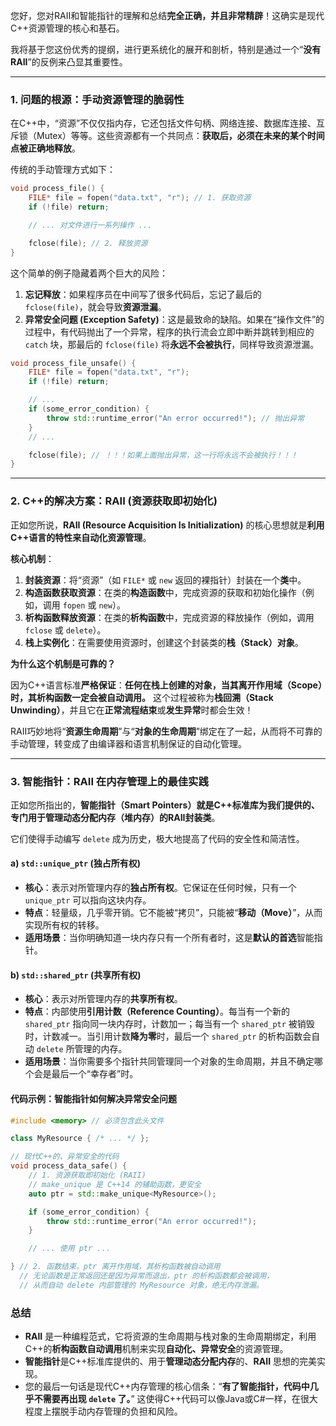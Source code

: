 您好，您对RAII和智能指针的理解和总结**完全正确，并且非常精辟**！这确实是现代C++资源管理的核心和基石。

我将基于您这份优秀的提纲，进行更系统化的展开和剖析，特别是通过一个“**没有RAII**”的反例来凸显其重要性。

-----

### 1\. 问题的根源：手动资源管理的脆弱性

在C++中，“资源”不仅仅指内存，它还包括文件句柄、网络连接、数据库连接、互斥锁（Mutex）等等。这些资源都有一个共同点：**获取后，必须在未来的某个时间点被正确地释放**。

传统的手动管理方式如下：

```cpp
void process_file() {
    FILE* file = fopen("data.txt", "r"); // 1. 获取资源
    if (!file) return;

    // ... 对文件进行一系列操作 ...

    fclose(file); // 2. 释放资源
}
```

这个简单的例子隐藏着两个巨大的风险：

1.  **忘记释放**：如果程序员在中间写了很多代码后，忘记了最后的 `fclose(file)`，就会导致**资源泄漏**。
2.  **异常安全问题 (Exception Safety)**：这是最致命的缺陷。如果在“操作文件”的过程中，有代码抛出了一个异常，程序的执行流会立即中断并跳转到相应的 `catch` 块，那最后的 `fclose(file)` 将**永远不会被执行**，同样导致资源泄漏。

<!-- end list -->

```cpp
void process_file_unsafe() {
    FILE* file = fopen("data.txt", "r");
    if (!file) return;

    // ... 
    if (some_error_condition) {
        throw std::runtime_error("An error occurred!"); // 抛出异常
    }
    // ...

    fclose(file); // ！！！如果上面抛出异常，这一行将永远不会被执行！！！
}
```

-----

### 2\. C++的解决方案：RAII (资源获取即初始化)

正如您所说，**RAII (Resource Acquisition Is Initialization)** 的核心思想就是**利用C++语言的特性来自动化资源管理**。

**核心机制**：

1.  **封装资源**：将“资源”（如 `FILE*` 或 `new` 返回的裸指针）封装在一个**类**中。
2.  **构造函数获取资源**：在类的**构造函数**中，完成资源的获取和初始化操作（例如，调用 `fopen` 或 `new`）。
3.  **析构函数释放资源**：在类的**析构函数**中，完成资源的释放操作（例如，调用 `fclose` 或 `delete`）。
4.  **栈上实例化**：在需要使用资源时，创建这个封装类的**栈（Stack）对象**。

**为什么这个机制是可靠的？**

因为C++语言标准**严格保证**：**任何在栈上创建的对象，当其离开作用域（Scope）时，其析构函数一定会被自动调用。** 这个过程被称为**栈回溯（Stack Unwinding）**，并且它在**正常流程结束**或**发生异常**时都会生效！

RAII巧妙地将“**资源生命周期**”与“**对象的生命周期**”绑定在了一起，从而将不可靠的手动管理，转变成了由编译器和语言机制保证的自动化管理。

-----

### 3\. 智能指针：RAII 在内存管理上的最佳实践

正如您所指出的，**智能指针（Smart Pointers）就是C++标准库为我们提供的、专门用于管理动态分配内存（堆内存）的RAII封装类**。

它们使得手动编写 `delete` 成为历史，极大地提高了代码的安全性和简洁性。

#### a) `std::unique_ptr` (独占所有权)

  * **核心**：表示对所管理内存的**独占所有权**。它保证在任何时候，只有一个 `unique_ptr` 可以指向这块内存。
  * **特点**：轻量级，几乎零开销。它不能被“拷贝”，只能被“**移动（Move）**”，从而实现所有权的转移。
  * **适用场景**：当你明确知道一块内存只有一个所有者时，这是**默认的首选**智能指针。

#### b) `std::shared_ptr` (共享所有权)

  * **核心**：表示对所管理内存的**共享所有权**。
  * **特点**：内部使用**引用计数（Reference Counting）**。每当有一个新的 `shared_ptr` 指向同一块内存时，计数加一；每当有一个 `shared_ptr` 被销毁时，计数减一。当引用计数**降为零**时，最后一个 `shared_ptr` 的析构函数会自动 `delete` 所管理的内存。
  * **适用场景**：当你需要多个指针共同管理同一个对象的生命周期，并且不确定哪个会是最后一个“幸存者”时。

#### 代码示例：智能指针如何解决异常安全问题

```cpp
#include <memory> // 必须包含此头文件

class MyResource { /* ... */ };

// 现代C++的、异常安全的代码
void process_data_safe() {
    // 1. 资源获取即初始化 (RAII)
    // make_unique 是 C++14 的辅助函数，更安全
    auto ptr = std::make_unique<MyResource>(); 

    if (some_error_condition) {
        throw std::runtime_error("An error occurred!");
    }

    // ... 使用 ptr ...

} // 2. 函数结束，ptr 离开作用域，其析构函数被自动调用
  // 无论函数是正常返回还是因为异常而退出，ptr 的析构函数都会被调用，
  // 从而自动 delete 内部管理的 MyResource 对象，绝无内存泄漏。
```

### 总结

  * **RAII** 是一种编程范式，它将资源的生命周期与栈对象的生命周期绑定，利用C++的**析构函数自动调用**机制来实现**自动化、异常安全**的资源管理。
  * **智能指针**是C++标准库提供的、用于**管理动态分配内存**的、**RAII** 思想的完美实现。
  * 您的最后一句话是现代C++内存管理的核心信条：“**有了智能指针，代码中几乎不需要再出现 `delete` 了。**” 这使得C++代码可以像Java或C\#一样，在很大程度上摆脱手动内存管理的负担和风险。